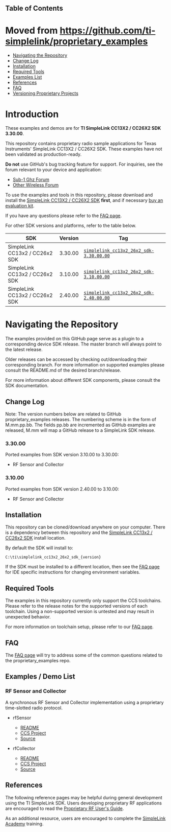 ## Table of Contents

# Moved from https://github.com/ti-simplelink/proprietary_examples

* [Navigating the Repository](#navigating-the-repository)
* [Change Log](#change-log)
* [Installation](#installation)
* [Required Tools](#required-tools)
* [Examples List](#examples--demo-list)
* [References](#references)
* [FAQ](docs/faq.md)
* [Versioning Proprietary Projects](docs/suggested_workflow.md)

# Introduction

These examples and demos are for **TI SimpleLink CC13X2 / CC26X2 SDK 3.30.00**.

This repository contains proprietary radio sample applications for Texas
Instruments' SimpleLink CC13X2 / CC26X2 SDK. These examples have not been
validated as production-ready.

**Do not** use GitHub's bug tracking feature for support. For inquiries, see the
forum relevant to your device and application:

* [Sub-1 Ghz Forum][E2E-SUB-1GHZ]
* [Other Wireless Forum][E2E-OTHER-WIRELESS]

To use the examples and tools in this repository, please download and install
the [SimpleLink CC13X2 / CC26X2 SDK][CC13X2-CC26X2-SDK] **first**, and if
necessary [buy an evaluation kit][CC1352R1-LP].

If you have any questions please refer to the [FAQ page](docs/faq.md).

For other SDK versions and platforms, refer to the table below.

| SDK                            | Version  | Tag                                                    |
| ------------------------------ | -------- | ------------------------------------------------------ |
| SimpleLink CC13x2 / CC26x2 SDK | 3.30.00  | [`simplelink_cc13x2_26x2_sdk-3.30.00.00`][TAG-3.30.00] |
| SimpleLink CC13x2 / CC26x2 SDK | 3.10.00  | [`simplelink_cc13x2_26x2_sdk-3.10.00.00`][TAG-3.10.00] |
| SimpleLink CC13x2 / CC26x2 SDK | 2.40.00  | [`simplelink_cc13x2_26x2_sdk-2.40.00.00`][TAG-2.40.00] |

[TAG-3.30.00]: https://github.com/ti-simplelink/proprietary_examples/tree/simplelink_cc13x2_26x2_sdk-3.30.00.00
[TAG-3.10.00]: https://github.com/ti-simplelink/proprietary_examples/tree/simplelink_cc13x2_26x2_sdk-3.10.00.00
[TAG-2.40.00]: https://github.com/ti-simplelink/proprietary_examples/tree/simplelink_cc13x2_26x2_sdk-2.40.00.00


# Navigating the Repository

The examples provided on this GitHub page serve as a plugin to a corresponding
device SDK release. The master branch will always point to the latest release.

Older releases can be accessed by checking out/downloading their corresponding
branch. For more information on supported examples please consult the README.md
of the desired branch/release.

For more information about different SDK components, please consult the SDK
documentation.


## Change Log

Note: The version numbers below are related to GitHub proprietary_examples
releases. The numbering scheme is in the form of M.mm.pp.bb. The fields pp.bb
are incremented as GitHub examples are released, M.mm will map a GitHub release
to a SimpleLink SDK release.

### 3.30.00

Ported examples from SDK version 3.10.00 to 3.30.00:
* RF Sensor and Collector


### 3.10.00

Ported examples from SDK version 2.40.00 to 3.10.00:
* RF Sensor and Collector


## Installation

This repository can be cloned/download anywhere on your computer. There is a
dependency between this repository and the [SimpleLink CC13x2 / CC26x2
SDK][CC13X2-CC26X2-SDK] install location.

By default the SDK will install to:

    C:\ti\simplelink_cc13x2_26x2_sdk_{version}

If the SDK must be installed to a different location, then see the [FAQ
page](docs/faq.md) for IDE specific instructions for changing environment
variables.


## Required Tools

The examples in this repository currently only support the CCS toolchains.
Please refer to the release notes for the supported versions of each toolchain.
Using a non-supported version is untested and may result in unexpected behavior.

For more information on toolchain setup, please refer to our [FAQ
page](docs/faq.md).


## FAQ

The [FAQ page](docs/faq.md) will try to address some of the common questions
related to the proprietary_examples repo.


## Examples / Demo List

### RF Sensor and Collector

A synchronous RF Sensor and Collector implementation using a proprietary
time-slotted radio protocol.

* rfSensor
    * [README](examples/rtos/CC1352R1_LAUNCHXL/rfSensor/README.md)
    * [CCS Project](examples/rtos/CC1352R1_LAUNCHXL/rfSensor/tirtos/ccs)
    * [Source](examples/rtos/CC1352R1_LAUNCHXL/rfSensor)


* rfCollector
    * [README](examples/rtos/CC1352R1_LAUNCHXL/rfCollector/README.md)
    * [CCS Project](examples/rtos/CC1352R1_LAUNCHXL/rfCollector/tirtos/ccs)
    * [Source](examples/rtos/CC1352R1_LAUNCHXL/rfCollector)


## References

The following reference pages may be helpful during general development using
the TI SimpleLink SDK. Users developing proprietary RF applications are
encouraged to read the [Proprietary RF User's Guide][PROP-RF-UG].

As an additional resource, users are encouraged to complete the [SimpleLink
Academy][SLA] training.

[E2E-SUB-1GHZ]: https://e2e.ti.com/support/wireless-connectivity/sub-1-ghz/f/156
[E2E-OTHER-WIRELESS]: https://e2e.ti.com/support/wireless-connectivity/other-wireless/f/667
[CC13X2-CC26X2-SDK]: http://www.ti.com/tool/SIMPLELINK_CC13X2_26X2_SDK
[CC1352R1-LP]: http://www.ti.com/tool/LAUNCHXL-CC1352R1
[PROP-RF-UG]: http://dev.ti.com/tirex/explore/node?node=AOFmdaK8impnxmEqGU3jkg__pTTHBmu__LATEST
[SLA]: http://dev.ti.com/tirex/explore/node?node=AHjJ8SNDuLXt3h6qHE4-OA__pTTHBmu__LATEST
